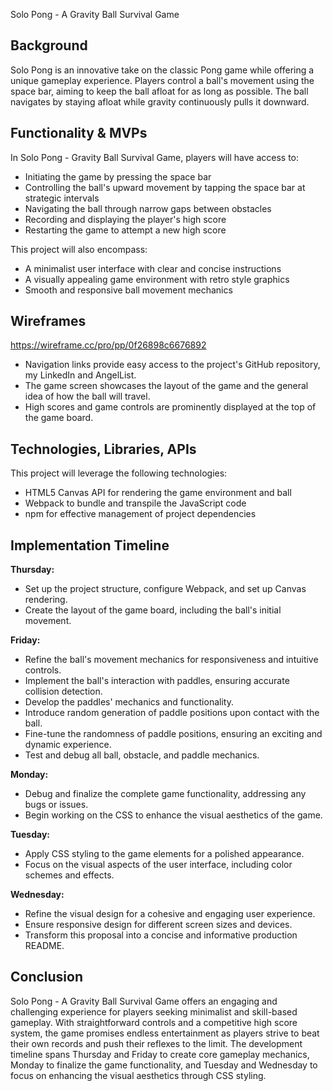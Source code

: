Solo Pong - A Gravity Ball Survival Game

## Background
Solo Pong is an innovative take on the classic Pong game while offering a unique gameplay experience. Players control a ball's movement using the space bar, aiming to keep the ball afloat for as long as possible. The ball navigates by staying afloat while gravity continuously pulls it downward.

## Functionality & MVPs
In Solo Pong - Gravity Ball Survival Game, players will have access to:

- Initiating the game by pressing the space bar
- Controlling the ball's upward movement by tapping the space bar at strategic intervals
- Navigating the ball through narrow gaps between obstacles
- Recording and displaying the player's high score
- Restarting the game to attempt a new high score

This project will also encompass:

- A minimalist user interface with clear and concise instructions
- A visually appealing game environment with retro style graphics
- Smooth and responsive ball movement mechanics

## Wireframes

https://wireframe.cc/pro/pp/0f26898c6676892

- Navigation links provide easy access to the project's GitHub repository, my LinkedIn and AngelList.
- The game screen showcases the layout of the game and the general idea of how the ball will travel.
- High scores and game controls are prominently displayed at the top of the game board.

## Technologies, Libraries, APIs
This project will leverage the following technologies:

- HTML5 Canvas API for rendering the game environment and ball
- Webpack to bundle and transpile the JavaScript code
- npm for effective management of project dependencies

## Implementation Timeline

**Thursday:**
- Set up the project structure, configure Webpack, and set up Canvas rendering.
- Create the layout of the game board, including the ball's initial movement.

**Friday:**
- Refine the ball's movement mechanics for responsiveness and intuitive controls.
- Implement the ball's interaction with paddles, ensuring accurate collision detection.
- Develop the paddles' mechanics and functionality.
- Introduce random generation of paddle positions upon contact with the ball.
- Fine-tune the randomness of paddle positions, ensuring an exciting and dynamic experience.
- Test and debug all ball, obstacle, and paddle mechanics.

**Monday:**
- Debug and finalize the complete game functionality, addressing any bugs or issues.
- Begin working on the CSS to enhance the visual aesthetics of the game.

**Tuesday:**
- Apply CSS styling to the game elements for a polished appearance.
- Focus on the visual aspects of the user interface, including color schemes and effects.

**Wednesday:**
- Refine the visual design for a cohesive and engaging user experience.
- Ensure responsive design for different screen sizes and devices.
- Transform this proposal into a concise and informative production README.

## Conclusion
Solo Pong - A Gravity Ball Survival Game offers an engaging and challenging experience for players seeking minimalist and skill-based gameplay. With straightforward controls and a competitive high score system, the game promises endless entertainment as players strive to beat their own records and push their reflexes to the limit. The development timeline spans Thursday and Friday to create core gameplay mechanics, Monday to finalize the game functionality, and Tuesday and Wednesday to focus on enhancing the visual aesthetics through CSS styling.
